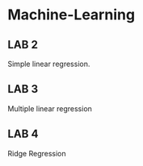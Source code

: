 # Machine-Learning
## LAB 2 ##
Simple linear regression.
## LAB 3 ##
Multiple linear regression
## LAB 4 ##
Ridge Regression
